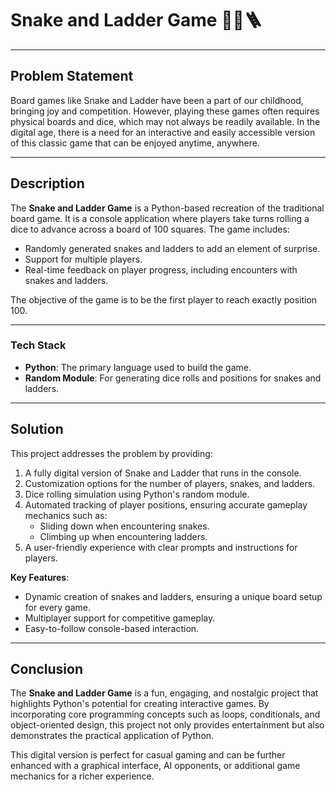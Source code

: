 # Snake and Ladder Game 🎲🐍🪜  

---

## **Problem Statement**  
Board games like Snake and Ladder have been a part of our childhood, bringing joy and competition. However, playing these games often requires physical boards and dice, which may not always be readily available. In the digital age, there is a need for an interactive and easily accessible version of this classic game that can be enjoyed anytime, anywhere.

---

## **Description**  
The **Snake and Ladder Game** is a Python-based recreation of the traditional board game. It is a console application where players take turns rolling a dice to advance across a board of 100 squares. The game includes:  
- Randomly generated snakes and ladders to add an element of surprise.  
- Support for multiple players.  
- Real-time feedback on player progress, including encounters with snakes and ladders.  

The objective of the game is to be the first player to reach exactly position 100.  

---

### **Tech Stack**
- **Python**: The primary language used to build the game.  
- **Random Module**: For generating dice rolls and positions for snakes and ladders.

---

## **Solution**  
This project addresses the problem by providing:  
1. A fully digital version of Snake and Ladder that runs in the console.  
2. Customization options for the number of players, snakes, and ladders.  
3. Dice rolling simulation using Python's random module.  
4. Automated tracking of player positions, ensuring accurate gameplay mechanics such as:  
   - Sliding down when encountering snakes.  
   - Climbing up when encountering ladders.  
5. A user-friendly experience with clear prompts and instructions for players.  

**Key Features**:  
- Dynamic creation of snakes and ladders, ensuring a unique board setup for every game.  
- Multiplayer support for competitive gameplay.  
- Easy-to-follow console-based interaction.  

---

## **Conclusion**  
The **Snake and Ladder Game** is a fun, engaging, and nostalgic project that highlights Python's potential for creating interactive games. By incorporating core programming concepts such as loops, conditionals, and object-oriented design, this project not only provides entertainment but also demonstrates the practical application of Python.  

This digital version is perfect for casual gaming and can be further enhanced with a graphical interface, AI opponents, or additional game mechanics for a richer experience.
